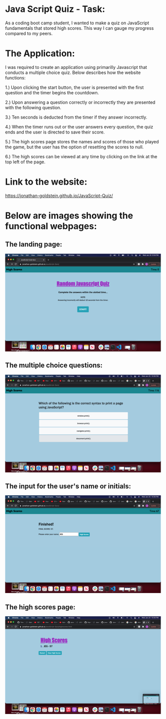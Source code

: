 # Java Script Quiz - Task:
As a coding boot camp student, I wanted to make a quiz on JavaScript fundamentals that stored high scores. This way I can gauge my progress compared to my peers.

# The Application:

I was required to create an application using primarilly Javascript that conducts a multiple choice quiz.  Below describes how the website functions:

1.) Upon clicking the start button, the user is presented with the first question and the timer begins the countdown. 

2.) Upon answering a question correctly or incorrectly they are presented with the following question.

3.) Ten seconds is deducted from the timer if they answer incorrectly.

4.) When the timer runs out or the user answers every question, the quiz ends and the user is directed to save their score.

5.) The high scores page stores the names and scores of those who played the game, but the user has the option of resetting the scores to null.

6.) The high scores can be viewed at any time by clicking on the link at the top left of the page.

# Link to the website:

https://jonathan-goldstein.github.io/JavaScript-Quiz/

# Below are images showing the functional webpages:

## The landing page:

![plot](./assets/images/Image1.png)

## The multiple choice questions:

![plot](./assets/images/Image2.png)

## The input for the user's name or initials:

![plot](./assets/images/Image3.png)

## The high scores page:

![plot](./assets/images/Image4.png)

